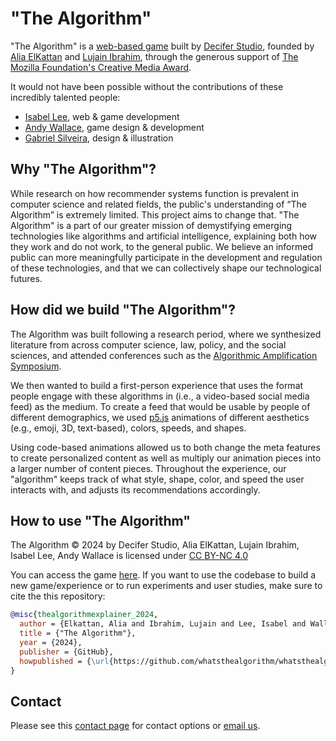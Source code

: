 # "The Algorithm"

"The Algorithm" is a [web-based game](www.whatsthealgorithm.com) built by [Decifer Studio](http://decifer.tech), founded by [Alia ElKattan](aliaelkattan.com) and [Lujain Ibrahim](lujainibrahim.com), through the generous support of [The Mozilla Foundation's Creative Media Award](https://foundation.mozilla.org/en/blog/announcing-11-projects-exploring-ai-and-responsible-design/).

It would not have been possible without the contributions of these incredibly talented people: 

* [Isabel Lee](http://isabellee.me/), web & game development
* [Andy Wallace](https://andymakes.com/), game design & development
* [Gabriel Silveira](https://gabrielsilveira.com/), design & illustration

## Why "The Algorithm"? 
While research on how recommender systems function is prevalent in computer science and related fields, the public's understanding of “The Algorithm” is extremely limited. This project aims to change that. "The Algorithm" is a part of our greater mission of demystifying emerging technologies like algorithms and artificial intelligence, explaining both how they work and do not work, to the general public. We believe an informed public can more meaningfully participate in the development and regulation of these technologies, and that we can collectively shape our technological futures.

## How did we build "The Algorithm"?

The Algorithm was built following a research period, where we synthesized literature from across computer science, law, policy, and the social sciences, and attended conferences such as the <a href="https://knightcolumbia.org/events/optimizing-for-what-algorithmic-amplification-and-society" target="_blank" class="about-links">Algorithmic Amplification Symposium</a>.

We then wanted to build a first-person experience that uses the format people engage with these algorithms in (i.e., a video-based social media feed) as the medium. To create a feed that would be usable by people of different demographics, we used <a href="https://p5js.org/" target="_blank" class="about-links">p5.js</a> animations of different aesthetics (e.g., emoji, 3D, text-based), colors, speeds, and shapes.

Using code-based animations allowed us to both change the meta features to create personalized content as well as multiply our animation pieces into a larger number of content pieces. Throughout the experience, our "algorithm" keeps track of what style, shape, color, and speed the user interacts with, and adjusts its recommendations accordingly.

## How to use "The Algorithm"

The Algorithm © 2024 by Decifer Studio, Alia ElKattan, Lujain Ibrahim, Isabel Lee, Andy Wallace is licensed under [CC BY-NC 4.0](https://creativecommons.org/licenses/by-nc/4.0/)

You can access the game [here](https://www.whatsthealgorithm.com). If you want to use the codebase to build a new game/experience or to run experiments and user studies, make sure to cite the this repository:

```BibTeX
@misc{thealgorithmexplainer_2024,
  author = {Elkattan, Alia and Ibrahim, Lujain and Lee, Isabel and Wallace, Andy},
  title = {"The Algorithm"},
  year = {2024},
  publisher = {GitHub},
  howpublished = {\url{https://github.com/whatsthealgorithm/whatsthealgorithm}},
}
```
## Contact

Please see this [contact page](https://whatsthealgorithm.com/contact.html) for contact options or [email us](mailto:info@decifer.tech). 

